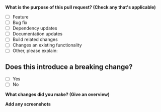 <!-- Thanks for submitting a pull request! Please provide enough information so that others can review your pull request. -->
<!-- Explain the **motivation** for making this change. What existing problem does the pull request solve? -->
<!-- Try to link to an open issue for more information. -->

**What is the purpose of this pull request? (Check any that's applicable)**

-   [ ] Feature
-   [ ] Bug fix
-   [ ] Dependency updates
-   [ ] Documentation updates
-   [ ] Build related changes
-   [ ] Changes an existing functionality
-   [ ] Other, please explain:

## Does this introduce a breaking change?

-   [ ] Yes
-   [ ] No

<!-- If this introduces a breaking change, please describe the impact and migration path for existing applications below. -->

**What changes did you make? (Give an overview)**

**Add any screenshots**
